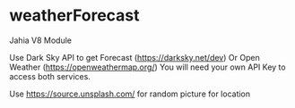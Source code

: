 # weatherForecast

Jahia V8 Module

Use Dark Sky API to get Forecast (https://darksky.net/dev)
Or Open Weather (https://openweathermap.org/)
You will need your own API Key to access both services.

Use https://source.unsplash.com/ for random picture for location
